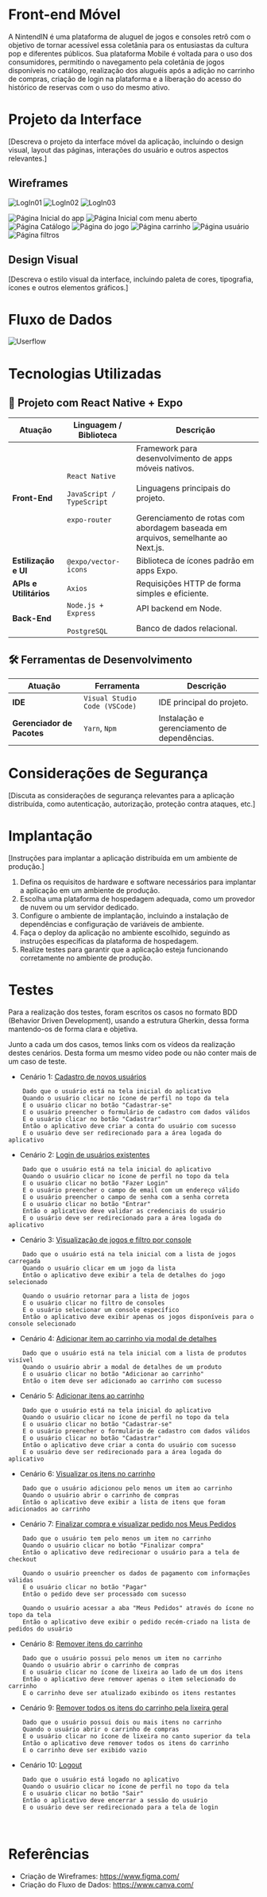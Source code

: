 # Front-end Móvel

A NintendIN é uma plataforma de aluguel de jogos e consoles retrô com o objetivo de tornar acessível essa coletânia para os entusiastas da cultura pop e diferentes públicos. Sua plataforma Mobile é voltada para o uso dos consumidores, permitindo o navegamento pela coletânia de jogos disponíveis no catálogo, realização dos aluguéis após a adição no carrinho de compras, criação de login na plataforma e a liberação do acesso do histórico de reservas com o uso do mesmo ativo.
<br>

# Projeto da Interface
[Descreva o projeto da interface móvel da aplicação, incluindo o design visual, layout das páginas, interações do usuário e outros aspectos relevantes.]

## Wireframes
![LogIn01](./img/LogIn-PáginaCarregando.png)  ![LogIn02](./img/LogIn-PáginaInicial.png) ![LogIn03](./img/LogIn-PáginaCadastro.png)

![Página Inicial do app](./img/Páginainicialdoapp.png) ![Página Inicial com menu aberto](./img/Páginainicialcommenuaberto.png) ![Página Catálogo](./img/Páginadocatálogodejogos.png) 
![Página do jogo](./img/Páginadojogoselecionado.png) ![Página carrinho](./img/Páginadocarrinhodecompras.png) ![Página usuário](./img/Páginadoperfildousuário.png) ![Página filtros](./img/Páginadosfiltros.png) 

## Design Visual

[Descreva o estilo visual da interface, incluindo paleta de cores, tipografia, ícones e outros elementos gráficos.]

# Fluxo de Dados

![Userflow](./img/UserFlowMobile.png)
<br>

# Tecnologias Utilizadas

## 📱 Projeto com React Native + Expo

| **Atuação**              | **Linguagem / Biblioteca**                                     | **Descrição** |
|--------------------------|---------------------------------------------------------------|----------------|
| **Front-End**            | `React Native` <br><br> `JavaScript / TypeScript` <br><br> `expo-router` | Framework para desenvolvimento de apps móveis nativos. <br><br> Linguagens principais do projeto. <br><br> Gerenciamento de rotas com abordagem baseada em arquivos, semelhante ao Next.js. |
| **Estilização e UI**     | `@expo/vector-icons`                                          | Biblioteca de ícones padrão em apps Expo. |
| **APIs e Utilitários**   | `Axios`                                                       | Requisições HTTP de forma simples e eficiente. |
| **Back-End**             | `Node.js + Express` <br><br> `PostgreSQL`                     | API backend em Node. <br><br> Banco de dados relacional. |

## 🛠️ Ferramentas de Desenvolvimento

| **Atuação**              | **Ferramenta**                         | **Descrição** |
|--------------------------|----------------------------------------|----------------|
| **IDE**                  | `Visual Studio Code (VSCode)`          | IDE principal do projeto. |
| **Gerenciador de Pacotes** | `Yarn`, `Npm`                        | Instalação e gerenciamento de dependências. |


# Considerações de Segurança

[Discuta as considerações de segurança relevantes para a aplicação distribuída, como autenticação, autorização, proteção contra ataques, etc.]

# Implantação

[Instruções para implantar a aplicação distribuída em um ambiente de produção.]

1. Defina os requisitos de hardware e software necessários para implantar a aplicação em um ambiente de produção.
2. Escolha uma plataforma de hospedagem adequada, como um provedor de nuvem ou um servidor dedicado.
3. Configure o ambiente de implantação, incluindo a instalação de dependências e configuração de variáveis de ambiente.
4. Faça o deploy da aplicação no ambiente escolhido, seguindo as instruções específicas da plataforma de hospedagem.
5. Realize testes para garantir que a aplicação esteja funcionando corretamente no ambiente de produção.

# Testes

Para a realização dos testes, foram escritos os casos no formato BDD (Behavior Driven Development), usando a estrutura Gherkin, dessa forma mantendo-os de forma clara e objetiva.

Junto a cada um dos casos, temos links com os vídeos da realização destes cenários. Desta forma um mesmo vídeo pode ou não conter mais de um caso de teste.

- Cenário 1: [Cadastro de novos usuários](https://drive.google.com/file/d/1VuhCr85glykuOFpZiCuLnSa6KdoloK--/view?usp=share_link)

```
    Dado que o usuário está na tela inicial do aplicativo
    Quando o usuário clicar no ícone de perfil no topo da tela
    E o usuário clicar no botão "Cadastrar-se"
    E o usuário preencher o formulário de cadastro com dados válidos
    E o usuário clicar no botão "Cadastrar"
    Então o aplicativo deve criar a conta do usuário com sucesso
    E o usuário deve ser redirecionado para a área logada do aplicativo
```

- Cenário 2: [Login de usuários existentes](https://drive.google.com/file/d/1llyVvGyHG5CiiPvRVDs2iTqpOnFuZ3S2/view?usp=share_link)

```
    Dado que o usuário está na tela inicial do aplicativo
    Quando o usuário clicar no ícone de perfil no topo da tela
    E o usuário clicar no botão "Fazer Login"
    E o usuário preencher o campo de email com um endereço válido
    E o usuário preencher o campo de senha com a senha correta
    E o usuário clicar no botão "Entrar"
    Então o aplicativo deve validar as credenciais do usuário
    E o usuário deve ser redirecionado para a área logada do aplicativo
```

- Cenário 3: [Visualização de jogos e filtro por console](https://drive.google.com/file/d/1ydsvRm7PmMoGk1T7xA4ahT-JjwqjAhkz/view?usp=share_link)

```
    Dado que o usuário está na tela inicial com a lista de jogos carregada
    Quando o usuário clicar em um jogo da lista
    Então o aplicativo deve exibir a tela de detalhes do jogo selecionado

    Quando o usuário retornar para a lista de jogos
    E o usuário clicar no filtro de consoles
    E o usuário selecionar um console específico
    Então o aplicativo deve exibir apenas os jogos disponíveis para o console selecionado
```

- Cenário 4: [Adicionar item ao carrinho via modal de detalhes](https://drive.google.com/file/d/1HTgZB6y6SQNM67T4HJu7KH7XkiGBtEkv/view?usp=share_link)

```
    Dado que o usuário está na tela inicial com a lista de produtos visível
    Quando o usuário abrir a modal de detalhes de um produto
    E o usuário clicar no botão "Adicionar ao carrinho"
    Então o item deve ser adicionado ao carrinho com sucesso
```

- Cenário 5: [Adicionar itens ao carrinho](https://drive.google.com/file/d/1HTgZB6y6SQNM67T4HJu7KH7XkiGBtEkv/view?usp=share_link)

```
    Dado que o usuário está na tela inicial do aplicativo
    Quando o usuário clicar no ícone de perfil no topo da tela
    E o usuário clicar no botão "Cadastrar-se"
    E o usuário preencher o formulário de cadastro com dados válidos
    E o usuário clicar no botão "Cadastrar"
    Então o aplicativo deve criar a conta do usuário com sucesso
    E o usuário deve ser redirecionado para a área logada do aplicativo
```

- Cenário 6: [Visualizar os itens no carrinho](https://drive.google.com/file/d/1HTgZB6y6SQNM67T4HJu7KH7XkiGBtEkv/view?usp=share_link)

```
    Dado que o usuário adicionou pelo menos um item ao carrinho
    Quando o usuário abrir o carrinho de compras
    Então o aplicativo deve exibir a lista de itens que foram adicionados ao carrinho
```

- Cenário 7: [Finalizar compra e visualizar pedido nos Meus Pedidos](https://drive.google.com/file/d/1HTgZB6y6SQNM67T4HJu7KH7XkiGBtEkv/view?usp=share_link)

```
    Dado que o usuário tem pelo menos um item no carrinho
    Quando o usuário clicar no botão "Finalizar compra"
    Então o aplicativo deve redirecionar o usuário para a tela de checkout

    Quando o usuário preencher os dados de pagamento com informações válidas
    E o usuário clicar no botão "Pagar"
    Então o pedido deve ser processado com sucesso

    Quando o usuário acessar a aba "Meus Pedidos" através do ícone no topo da tela
    Então o aplicativo deve exibir o pedido recém-criado na lista de pedidos do usuário
```

- Cenário 8: [Remover itens do carrinho](https://drive.google.com/file/d/1teKyBdXNgKCAO1oza3kSPlkzX8RFRIbg/view?usp=share_link)

```
    Dado que o usuário possui pelo menos um item no carrinho
    Quando o usuário abrir o carrinho de compras
    E o usuário clicar no ícone de lixeira ao lado de um dos itens
    Então o aplicativo deve remover apenas o item selecionado do carrinho
    E o carrinho deve ser atualizado exibindo os itens restantes
```

- Cenário 9: [Remover todos os itens do carrinho pela lixeira geral](https://drive.google.com/file/d/1teKyBdXNgKCAO1oza3kSPlkzX8RFRIbg/view?usp=share_link)

```
    Dado que o usuário possui dois ou mais itens no carrinho
    Quando o usuário abrir o carrinho de compras
    E o usuário clicar no ícone de lixeira no canto superior da tela
    Então o aplicativo deve remover todos os itens do carrinho
    E o carrinho deve ser exibido vazio
```

- Cenário 10: [Logout](https://drive.google.com/file/d/1W8CQeoPU0KDFQXv_Tp9_yV9HulVhVwAi/view?usp=share_link)

```
    Dado que o usuário está logado no aplicativo
    Quando o usuário clicar no ícone de perfil no topo da tela
    E o usuário clicar no botão "Sair"
    Então o aplicativo deve encerrar a sessão do usuário
    E o usuário deve ser redirecionado para a tela de login
```
<br>

# Referências

* Criação de Wireframes: https://www.figma.com/
* Criação do Fluxo de Dados:  https://www.canva.com/
